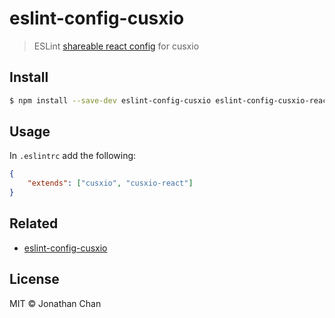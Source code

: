 # eslint-config-cusxio

> ESLint [shareable react config](http://eslint.org/docs/developer-guide/shareable-configs) for cusxio

## Install

```bash
$ npm install --save-dev eslint-config-cusxio eslint-config-cusxio-react
```

## Usage

In `.eslintrc` add the following:

```json
{
    "extends": ["cusxio", "cusxio-react"]
}
```

## Related

- [eslint-config-cusxio](https://cusxio/eslint-config-cusxio)

## License

MIT © Jonathan Chan
